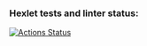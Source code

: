 ### Hexlet tests and linter status:
[![Actions Status](https://github.com/canekg/frontend-project-12/actions/workflows/hexlet-check.yml/badge.svg)](https://github.com/canekg/frontend-project-12/actions)